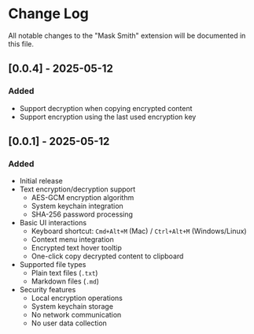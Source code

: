 # Change Log

All notable changes to the "Mask Smith" extension will be documented in this file.

## [0.0.4] - 2025-05-12

### Added
- Support decryption when copying encrypted content
- Support encryption using the last used encryption key

## [0.0.1] - 2025-05-12

### Added
- Initial release
- Text encryption/decryption support
  - AES-GCM encryption algorithm
  - System keychain integration
  - SHA-256 password processing
- Basic UI interactions
  - Keyboard shortcut: `Cmd+Alt+M` (Mac) / `Ctrl+Alt+M` (Windows/Linux)
  - Context menu integration
  - Encrypted text hover tooltip
  - One-click copy decrypted content to clipboard
- Supported file types
  - Plain text files (`.txt`)
  - Markdown files (`.md`)
- Security features
  - Local encryption operations
  - System keychain storage
  - No network communication
  - No user data collection